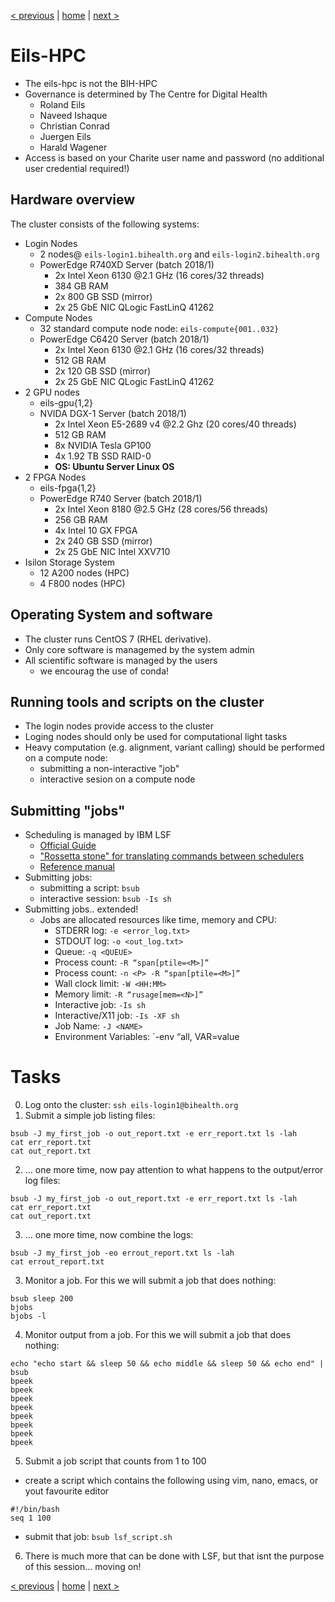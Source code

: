 [< previous](data-management.md)  |  [home](README.md)  |  [next >](otp-project-overview.md)

# Eils-HPC

- The eils-hpc is not the BIH-HPC
- Governance is determined by The Centre for Digital Health
    - Roland Eils
    - Naveed Ishaque
    - Christian Conrad
    - Juergen Eils
    - Harald Wagener
- Access is based on your Charite user name and password (no additional user credential required!)

## Hardware overview

The cluster consists of the following systems:

- Login Nodes
    - 2 nodes@ `eils-login1.bihealth.org` and `eils-login2.bihealth.org`
    - PowerEdge R740XD Server (batch 2018/1)
        - 2x Intel Xeon 6130 @2.1 GHz (16 cores/32 threads)
        - 384 GB RAM
        - 2x 800 GB SSD (mirror)
        - 2x 25 GbE NIC QLogic FastLinQ 41262
- Compute Nodes
    - 32 standard compute node node: `eils-compute{001..032}`
    - PowerEdge C6420 Server (batch 2018/1)
        - 2x Intel Xeon 6130 @2.1 GHz (16 cores/32 threads)
        - 512 GB RAM
        - 2x 120 GB SSD (mirror)
        - 2x 25 GbE NIC QLogic FastLinQ 41262
- 2 GPU nodes
    - eils-gpu{1,2}
    - NVIDA DGX-1 Server (batch 2018/1)
        - 2x Intel Xeon E5-2689 v4 @2.2 Ghz (20 cores/40 threads)
        - 512 GB RAM
        - 8x NVIDIA Tesla GP100
        - 4x 1.92 TB SSD RAID-0
        - **OS: Ubuntu Server Linux OS**
- 2 FPGA Nodes
    - eils-fpga{1,2}
    - PowerEdge R740 Server (batch 2018/1)
        - 2x Intel Xeon 8180 @2.5 GHz (28 cores/56 threads)
        - 256 GB RAM
        - 4x Intel 10 GX FPGA
        - 2x 240 GB SSD (mirror)
        - 2x 25 GbE NIC Intel XXV710
- Isilon Storage System
    - 12 A200 nodes (HPC)
    - 4 F800 nodes (HPC)

## Operating System and software
- The cluster runs CentOS 7 (RHEL derivative).
- Only core software is managemed by the system admin
- All scientific software is managed by the users
   - we encourag the use of conda!
   
## Running tools and scripts on the cluster
- The login nodes provide access to the cluster
- Loging nodes should only be used for computational light tasks
- Heavy computation (e.g. alignment, variant calling) should be performed on a compute node:
    - submitting a non-interactive "job"
    - interactive sesion on a compute node
    
## Submitting "jobs"
- Scheduling is managed by IBM LSF
    - [Official Guide](https://www.ibm.com/support/knowledgecenter/en/SSWRJV_10.1.0/lsf_welcome/lsf_welcome.html)
    - ["Rossetta stone" for translating commands between schedulers](https://slurm.schedmd.com/rosetta.pdf)
    - [Reference manual](https://www.tu-ilmenau.de/fileadmin/media/unirz/Services/Struktureinheiten/Advanced_Computing/lsf101_command_ref.pdf)
- Submitting jobs:
    - submitting a script: `bsub`
    - interactive session: `bsub -Is sh`
- Submitting jobs.. extended!
    - Jobs are allocated resources like time, memory and CPU:
        - STDERR log: `-e <error_log.txt>`
        - STDOUT log: `-o <out_log.txt>`
        - Queue: `-q <QUEUE>`
        - Process count: `-R “span[ptile=<M>]”`
        - Process count: `-n <P> -R “span[ptile=<M>]”`	
        - Wall clock limit: `-W <HH:MM>	`
        - Memory limit: `-R “rusage[mem=<N>]”`
        - Interactive job: `-Is sh`
        - Interactive/X11 job: `-Is -XF sh`
        - Job Name: `-J <NAME>`
        - Environment Variables: `-env “all, VAR=value

# Tasks

0. Log onto the cluster: `ssh eils-login1@bihealth.org`
1. Submit a simple job listing files:
```
bsub -J my_first_job -o out_report.txt -e err_report.txt ls -lah
cat err_report.txt
cat out_report.txt
```
2. ... one more time, now pay attention to what happens to the output/error log files:
```
bsub -J my_first_job -o out_report.txt -e err_report.txt ls -lah
cat err_report.txt
cat out_report.txt
```
3. ... one more time, now combine the logs:
```
bsub -J my_first_job -eo errout_report.txt ls -lah
cat errout_report.txt
```
3. Monitor a job. For this we will submit a job that does nothing:
```
bsub sleep 200
bjobs
bjobs -l
```
4. Monitor output from a job. For this we will submit a job that does nothing:
```
echo "echo start && sleep 50 && echo middle && sleep 50 && echo end" | bsub
bpeek
bpeek
bpeek
bpeek
bpeek
bpeek
bpeek
bpeek
```
5. Submit a job script that counts from 1 to 100
 - create a script which contains the following using vim, nano, emacs, or yout favourite editor
```
#!/bin/bash
seq 1 100
```
 - submit that job: `bsub lsf_script.sh`
6. There is much more that can be done with LSF, but that isnt the purpose of this session... moving on!

[< previous](data-management.md)  |  [home](README.md)  |  [next >](otp-project-overview.md)

